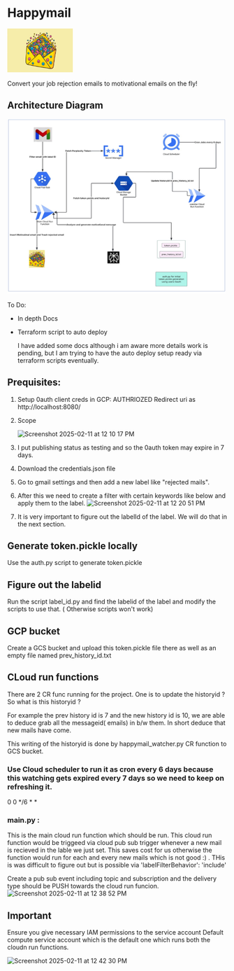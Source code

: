 # Happymail
<img src="https://github.com/humblelad/happymail/blob/main/images/happymail.jpg"  width="150" height="100">


Convert your job rejection emails to motivational emails on the fly!

## Architecture Diagram
<img src="https://github.com/humblelad/happymail/blob/main/images/arch.jpg"  width="500" height="400">

To Do:
- In depth Docs
- Terraform script to auto deploy

  I have added some docs although i am aware more details work is pending, but I am trying to have the auto deploy setup ready via terraform scripts eventually.

## Prequisites:
1. Setup 0auth client creds in GCP:
   AUTHRIOZED Redirect uri as http://localhost:8080/
2. Scope

   ![Screenshot 2025-02-11 at 12 10 17 PM](https://github.com/user-attachments/assets/0703a7b9-61a8-46b0-aaad-90c614c652d6)
3. I put publishing status as testing and so the 0auth token may expire in 7 days.
4. Download the credentials.json file
5. Go to gmail settings and then add a new label like "rejected mails".
6. After this we need to create a filter with certain keywords like below and apply them to the label.
    ![Screenshot 2025-02-11 at 12 20 51 PM](https://github.com/user-attachments/assets/46c7aae2-1e48-4e11-bc90-ad8d88debf98)
7. It is very important to figure out the labelId of the label. We will do that in the next section.

## Generate token.pickle locally

Use the auth.py script to generate token.pickle

## Figure out the labelid
Run the script label_id.py and find the labelid of the label and modify the scripts to use that. ( Otherwise scripts won't work)



## GCP bucket

Create a GCS bucket and upload this token.pickle file there as well as an empty file named prev_history_id.txt



## CLoud run functions

There are 2 CR func running for the project. One is to update the historyid ? So what is this historyid ?

For example the prev history id is 7 and the new history id is 10, we are able to deduce grab all the messageid( emails) in b/w them. In short deduce that new mails have come. 

This writing of the historyid is done by happymail_watcher.py CR function to GCS bucket.

### Use Cloud scheduler to run it as cron every 6 days because this watching gets expired every 7 days so we need to keep on refreshing it.

0 0 */6 * *

### main.py : 
This is the main cloud run function which should be run.
This cloud run function would be triggeed via cloud pub sub trigger whenever a new mail is recieved in the lable we just set. This saves cost for us otherwise the function would run for each and every new mails which is not good :) . THis is was difficult to figure out but is possible via 'labelFilterBehavior': 'include' 

Create a pub sub event including topic and subscription and the delivery type should be PUSH towards the cloud run funcion.
![Screenshot 2025-02-11 at 12 38 52 PM](https://github.com/user-attachments/assets/48119318-7ce1-48a3-901b-f51f8fcde335)

## Important
Ensure you give necessary IAM permissions to the service account Default compute service account which is the default one which runs both the cloudn run functions.

![Screenshot 2025-02-11 at 12 42 30 PM](https://github.com/user-attachments/assets/42a9b9d4-e03f-4331-87f4-515d7d03e38b)
